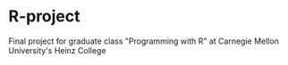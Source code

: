 # R-project
Final project for graduate class "Programming with R" at Carnegie Mellon University's Heinz College
